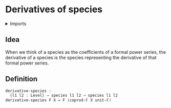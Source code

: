 #  Derivatives of species

<details><summary>Imports</summary>
```agda
module univalent-combinatorics.derivatives-species where
open import foundation.universe-levels
open import univalent-combinatorics.coproduct-types
open import univalent-combinatorics.finite-types
open import univalent-combinatorics.species
```
</details>

## Idea

When we think of a species as the coefficients of a formal power series, the derivative of a species is the species representing the derivative of that formal power series.

## Definition

```agda
derivative-species :
  {l1 l2 : Level} → species l1 l2 → species l1 l2
derivative-species F X = F (coprod-𝔽 X unit-𝔽)
```
